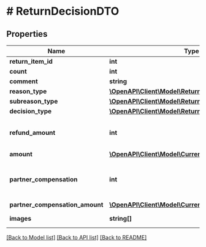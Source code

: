 # # ReturnDecisionDTO

## Properties

Name | Type | Description | Notes
------------ | ------------- | ------------- | -------------
**return_item_id** | **int** | Идентификатор товара в возврате. | [optional]
**count** | **int** | Количество единиц товара. | [optional]
**comment** | **string** | Комментарий. | [optional]
**reason_type** | [**\OpenAPI\Client\Model\ReturnDecisionReasonType**](ReturnDecisionReasonType.md) |  | [optional]
**subreason_type** | [**\OpenAPI\Client\Model\ReturnDecisionSubreasonType**](ReturnDecisionSubreasonType.md) |  | [optional]
**decision_type** | [**\OpenAPI\Client\Model\ReturnDecisionType**](ReturnDecisionType.md) |  | [optional]
**refund_amount** | **int** | {% note warning \&quot;Вместо него используйте &#x60;amount&#x60;.\&quot; %}     {% endnote %}  Сумма возврата в копейках. | [optional]
**amount** | [**\OpenAPI\Client\Model\CurrencyValueDTO**](CurrencyValueDTO.md) |  | [optional]
**partner_compensation** | **int** | {% note warning \&quot;Вместо него используйте &#x60;partnerCompensationAmount&#x60;.\&quot; %}     {% endnote %}  Компенсация за обратную доставку в копейках. | [optional]
**partner_compensation_amount** | [**\OpenAPI\Client\Model\CurrencyValueDTO**](CurrencyValueDTO.md) |  | [optional]
**images** | **string[]** | Список хеш-кодов фотографий товара от покупателя. | [optional]

[[Back to Model list]](../../README.md#models) [[Back to API list]](../../README.md#endpoints) [[Back to README]](../../README.md)

